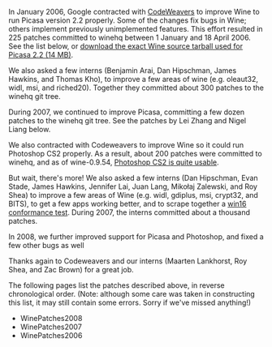 In January 2006, Google contracted with [CodeWeavers](http://www.codeweavers.com/) to improve Wine to run Picasa version 2.2 properly. Some of the changes fix bugs in Wine; others implement previously unimplemented features. This effort resulted in 225 patches committed to winehq between 1 January and 18 April 2006. See the list below, or [download the exact Wine source tarball used for Picasa 2.2 (14 MB)](http://google-older-mirrored-patches.googlecode.com/files/picasa-wine-2.2.2820-5.tgz).

We also asked a few interns (Benjamin Arai, Dan Hipschman, James Hawkins, and Thomas Kho), to improve a few areas of wine (e.g. oleaut32, widl, msi, and riched20). Together they committed about 300 patches to the winehq git tree.

During 2007, we continued to improve Picasa, committing a few dozen patches to the winehq git tree. See the patches by Lei Zhang and Nigel Liang below.

We also contracted with Codeweavers to improve Wine so it could run Photoshop CS2 properly. As a result, about 200 patches were committed to winehq, and as of wine-0.9.54, [Photoshop CS2 is quite usable](http://wiki.winehq.org/AdobePhotoshop).

But wait, there's more! We also asked a few interns (Dan Hipschman, Evan Stade, James Hawkins, Jennifer Lai, Juan Lang, Mikołaj Zalewski, and Roy Shea) to improve a few areas of Wine (e.g. widl, gdiplus, msi, crypt32, and BITS), to get a few apps working better, and to scrape together a [win16 conformance test](http://win16test.googlecode.com/). During 2007, the interns committed about a thousand patches.

In 2008, we further improved support for Picasa and Photoshop, and fixed a few other bugs as well

Thanks again to Codeweavers and our interns (Maarten Lankhorst, Roy Shea, and Zac Brown) for a great job.

The following pages list the patches described above, in reverse chronological order. (Note: although some care was taken in constructing this list, it may still contain some errors. Sorry if we've missed anything!)

  * WinePatches2008
  * WinePatches2007
  * WinePatches2006